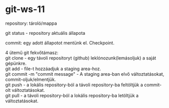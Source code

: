 # git-ws-11

repository: tároló/mappa

git status - repository aktuális állapota

commit: egy adott állapotot mentünk el. Checkpoint.

4 ütemű git fekvőtámasz:  
git clone - egy távoli repositoryt (github) leklónozunk(lemásoljuk) a saját gépünkre.  
git add <filename> - file-t hozzáadjuk a staging area-hoz.  
git commit -m "commit message" - A staging area-ban elvő változtatásokat, commit-oljuk/elmentjük.  
git push - a lokális repository-ból a távoli repository-ba feltöltjük a commit-olt változtatásokat.  
git pull - a távoli repository-ból a lokális repository-ba letöltjük a változtatásokat.
